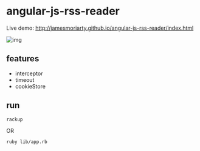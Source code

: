 angular-js-rss-reader
=====================

Live demo: http://jamesmoriarty.github.io/angular-js-rss-reader/index.html

![img](https://raw.github.com/jamesmoriarty/angular-js-rss-reader/master/doc/screenshot-01.png)

features
--------

- interceptor
- timeout
- cookieStore

run
---

```bash
rackup
```

OR

```bash
ruby lib/app.rb
```


